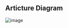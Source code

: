 ## Articture Diagram
![image](https://github.com/user-attachments/assets/3d54d619-4792-450b-bd50-e859197fa542)


